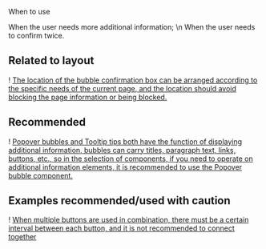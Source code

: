 When to use

When the user needs more additional information; \n When the user needs to confirm twice.

## Related to layout

! [The location of the bubble confirmation box can be arranged according to the specific needs of the current page, and the location should avoid blocking the page information or being blocked.](01)

## Recommended

! [Popover bubbles and Tooltip tips both have the function of displaying additional information, bubbles can carry titles, paragraph text, links, buttons, etc., so in the selection of components, if you need to operate on additional information elements, it is recommended to use the Popover bubble component.](02)

## Examples recommended/used with caution

! [When multiple buttons are used in combination, there must be a certain interval between each button, and it is not recommended to connect together](03)
